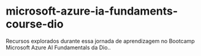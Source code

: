 # microsoft-azure-ia-fundaments-course-dio
Recursos explorados durante essa jornada de aprendizagem no Bootcamp Microsoft Azure AI Fundamentals da Dio..
